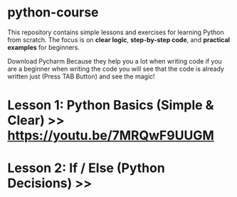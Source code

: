 # python-course
This repository contains simple lessons and exercises for learning Python from scratch.   The focus is on **clear logic**, **step-by-step code**, and **practical examples** for beginners.

Download Pycharm Because they help you a lot when writing code if you are a beginner when writing the code you will see that the code is already written just (Press TAB Button) and see the magic!

# Lesson 1: Python Basics (Simple & Clear) >> https://youtu.be/7MRQwF9UUGM
# Lesson 2: If / Else (Python Decisions) >> 
